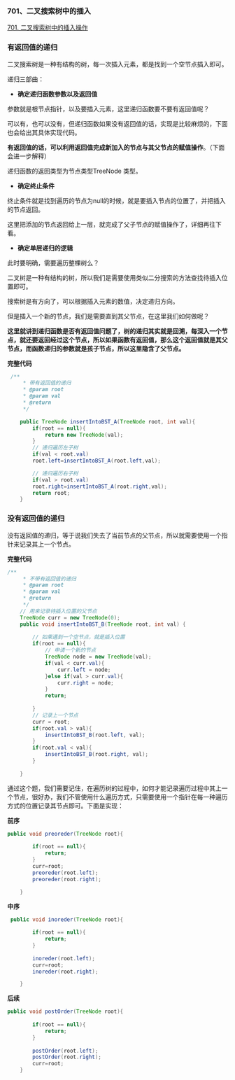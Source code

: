 ### 701、二叉搜索树中的插入

[701. 二叉搜索树中的插入操作](https://leetcode-cn.com/problems/insert-into-a-binary-search-tree/)

### 有返回值的递归

二叉搜索树是一种有结构的树，每一次插入元素，都是找到一个空节点插入即可。

递归三部曲：

- **确定递归函数参数以及返回值**

参数就是根节点指针，以及要插入元素，这里递归函数要不要有返回值呢？

可以有，也可以没有，但递归函数如果没有返回值的话，实现是比较麻烦的，下面也会给出其具体实现代码。

**有返回值的话，可以利用返回值完成新加入的节点与其父节点的赋值操作**。（下面会进一步解释）

递归函数的返回类型为节点类型TreeNode  类型。

- **确定终止条件**

终止条件就是找到遍历的节点为null的时候，就是要插入节点的位置了，并把插入的节点返回。

这里把添加的节点返回给上一层，就完成了父子节点的赋值操作了，详细再往下看。

- **确定单层递归的逻辑**

此时要明确，需要遍历整棵树么？

二叉树是一种有结构的树，所以我们是需要使用类似二分搜索的方法查找待插入位置即可。

搜索树是有方向了，可以根据插入元素的数值，决定递归方向。

但是插入一个新的节点，我们是需要直到其父节点，在这里我们如何做呢？

**这里就讲到递归函数是否有返回值问题了，树的递归其实就是回溯，每深入一个节点，就还要返回经过这个节点，所以如果函数有返回值，那么这个返回值就是其父节点，而函数递归的参数就是孩子节点，所以这里隐含了父节点。**

**完整代码**

~~~ java
 /**
     * 带有返回值的递归
     * @param root
     * @param val
     * @return
     */

    public TreeNode insertIntoBST_A(TreeNode root, int val){
        if(root == null){
            return new TreeNode(val);
        }
        // 递归遍历左子树
        if(val < root.val)
        root.left=insertIntoBST_A(root.left,val);

        // 递归遍历右子树
        if(val > root.val)
        root.right=insertIntoBST_A(root.right,val);
        return root;
    }
~~~

### 没有返回值的递归

没有返回值的递归，等于说我们失去了当前节点的父节点，所以就需要使用一个指针来记录其上一个节点。

**完整代码**

~~~ java
/**
     * 不带有返回值的递归
     * @param root
     * @param val
     * @return
     */
    // 用来记录待插入位置的父节点
    TreeNode curr = new TreeNode(0);
    public void insertIntoBST_B(TreeNode root, int val) {
        
        // 如果遇到一个空节点，就是插入位置
        if(root == null){
            // 申请一个新的节点
            TreeNode node = new TreeNode(val);
            if(val < curr.val){
                curr.left = node;
            }else if(val > curr.val){
                curr.right = node;
            }
            return;
            
        }
        // 记录上一个节点
        curr = root;
        if(root.val > val){
            insertIntoBST_B(root.left, val);
        }
        if(root.val < val){
            insertIntoBST_B(root.right, val);
        }
        
    }
~~~

通过这个题，我们需要记住，在遍历树的过程中，如何才能记录遍历过程中其上一个节点，很好办，我们不管使用什么遍历方式，只需要使用一个指针在每一种遍历方式的位置记录其节点即可。下面是实现：

**前序**

~~~ java
public void preoreder(TreeNode root){
        
        if(root == null){
            return;
        }
        curr=root;
        preoreder(root.left);
        preoreder(root.right);

    }
~~~

**中序**

~~~ java
 public void inoreder(TreeNode root){
        
        if(root == null){
            return;
        }
        
        inoreder(root.left);
        curr=root;
        inoreder(root.right);

    }
~~~

**后续**

~~~ java
public void postOrder(TreeNode root){
        
        if(root == null){
            return;
        }
        
        postOrder(root.left);
        postOrder(root.right);
        curr=root;
    }
~~~

